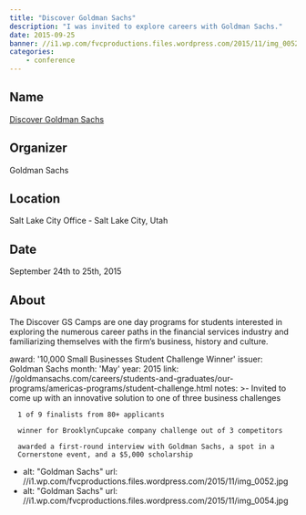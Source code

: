 ```yaml
---
title: "Discover Goldman Sachs"
description: "I was invited to explore careers with Goldman Sachs."
date: 2015-09-25
banner: //i1.wp.com/fvcproductions.files.wordpress.com/2015/11/img_0052.jpg
categories:
    - conference
---
```


## Name

<a title="Discover Goldman Sachs" href="//www.goldmansachs.com/careers/why-goldman-sachs/diversity/diversity-us.html" target="_blank" rel="noopener">Discover Goldman Sachs</a>

## Organizer

Goldman Sachs

## Location

Salt Lake City Office - Salt Lake City, Utah

## Date

September 24th to 25th, 2015

## About

The Discover GS Camps are one day programs for students interested in exploring the numerous career paths in the financial services industry and familiarizing themselves with the firm’s business, history and culture.

<!-- TODO: ON OWN -->

award: '10,000 Small Businesses Student Challenge Winner'
issuer: Goldman Sachs
month: 'May'
year: 2015
link: //goldmansachs.com/careers/students-and-graduates/our-programs/americas-programs/student-challenge.html
notes: >-
Invited to come up with an innovative solution to one of three business
challenges

      1 of 9 finalists from 80+ applicants

      winner for BrooklynCupcake company challenge out of 3 competitors

      awarded a first-round interview with Goldman Sachs, a spot in a
      Cornerstone event, and a $5,000 scholarship

* alt: "Goldman Sachs"
  url: //i1.wp.com/fvcproductions.files.wordpress.com/2015/11/img_0052.jpg
* alt: "Goldman Sachs"
  url: //i1.wp.com/fvcproductions.files.wordpress.com/2015/11/img_0054.jpg
